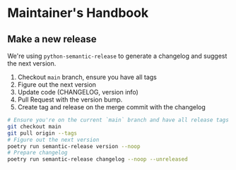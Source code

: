 # Maintainer's Handbook

## Make a new release

We're using `python-semantic-release` to generate a changelog and suggest the next version.

1. Checkout `main` branch, ensure you have all tags
2. Figure out the next version
3. Update code (CHANGELOG, version info)
4. Pull Request with the version bump.
5. Create tag and release on the merge commit with the changelog

```bash
# Ensure you're on the current `main` branch and have all release tags
git checkout main
git pull origin --tags
# Figure out the next version
poetry run semantic-release version --noop
# Prepare changelog
poetry run semantic-release changelog --noop --unreleased
```
